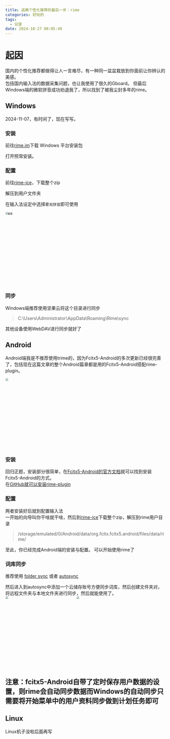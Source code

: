 ```yaml
---
title: 逃离个性化推荐的最后一步：rime
categories: 好玩的
tags:
  - 记录
date: 2024-10-27 00:05:49
---
```


# 起因

国内的个性化推荐都做得让人一言难尽，有一种同一盆盆栽放到你面前让你辨认的美感。  
包括国内输入法的数据采集问题，也让我使用了很久的Gboard。
但最后Windows端的微软拼音成功劝退我了，所以找到了被我尘封多年的rime。

## Windows

2024-11-07，有时间了，现在写写。  

### 安装

前往[rime.im](https://rime.im/)下载 Windows 平台安装包  

打开照常安装。

### 配置

前往[rime-ice](https://github.com/iDvel/rime-ice)，下载整个zip  

解压到用户文件夹  

在输入法设定中选择`雾凇拼音`即可使用

<img title="" src="https://ghp.ci/https://github.com/LIPiston/picx-images-hosting/raw/master/20241107/QQ20241107-181618.60u9bvvftc.webp" alt="截图" style="zoom:50%;" width="458">

### 同步

Windows端推荐使用坚果云将这个目录进行同步

> C:\Users\Administrator\AppData\Roaming\Rime\sync

其他设备使用WebDAV进行同步就好了

## Android

Android端我是不推荐使用trime的，因为Fcitx5-Android的多次更新已经很完善了，包括现在这篇文章的整个Android篇章都是用的Fcitx5-Android搭配rime-plugin。

<img title="" src="https://jsd.cdn.zzko.cn/gh/LIPiston/picx-images-hosting@master/Screenshot_20241026-235509_Markor.5mnt47fxt0.png" alt="" style="zoom:50%;" width="441">

### 安装

回归正题，安装部分很简单，在[Fcitx5-Android的官方文档](https://fcitx5-android.github.io/installation/)就可以找到安装Fcitx5-Android的方式。  
在[GitHub就可以安装rime-plugin](https://github.com/fcitx5-android/fcitx5-android)

### 配置

两者安装好后就到配置输入法  
一开始的向导叫你干啥就干啥，然后到[rime-ice](https://github.com/iDvel/rime-ice)下载整个zip，解压到rime用户目录

> /storage/emulated/0/Android/data/org.fcitx.fcitx5.android/files/data/rime/

至此，你已经完成Android端的安装与配置。
可以开始使用rime了

### 词库同步

推荐使用 [folder sync](https://foldersync.io/) 或者 [autosync](https://play.google.com/store/apps/details?id=com.ttxapps.autosync)  

然后进入到autosync中添加一个云储存账号方便同步词库，然后创建文件夹对，将远程文件夹与本地文件夹进行同步，然后就能使用了。  
<img title="" src="https://ghp.ci/https://github.com/LIPiston/picx-images-hosting/raw/master/ae25378a-019b-4924-aa93-c23f1fdd0df4.1zicvbujso.webp" alt="" style="zoom:50%;" width="441">
<img title="" src="https://ghp.ci/https://github.com/LIPiston/picx-images-hosting/raw/master/image.45s2pjolj.webp" alt="" style="zoom:50%;" width="441">

注意：fcitx5-Android自带了定时保存用户数据的设置，则rime会自动同步数据而Windows的自动同步只需要将开始菜单中的用户资料同步做到计划任务即可
---


## Linux

Linux机子没啦后面再写